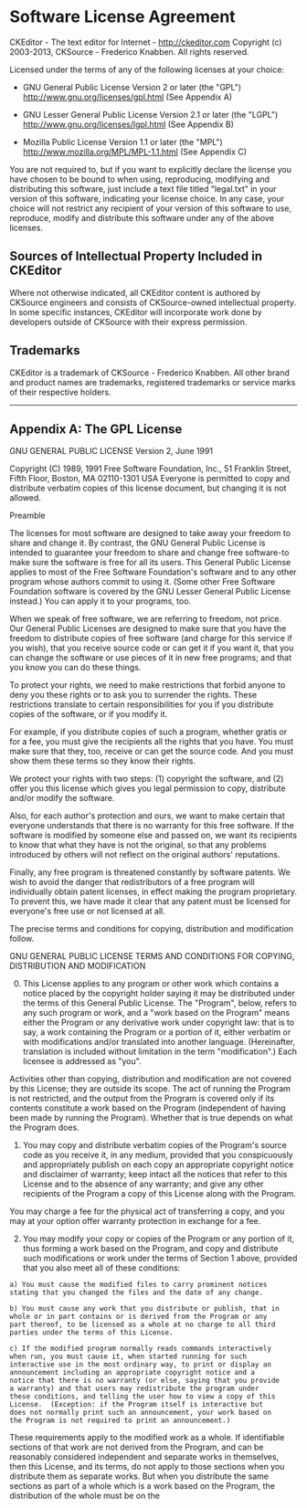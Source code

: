 Software License Agreement
==========================

CKEditor - The text editor for Internet - http://ckeditor.com
Copyright (c) 2003-2013, CKSource - Frederico Knabben. All rights reserved.

Licensed under the terms of any of the following licenses at your
choice:

 - GNU General Public License Version 2 or later (the "GPL")
   http://www.gnu.org/licenses/gpl.html
   (See Appendix A)

 - GNU Lesser General Public License Version 2.1 or later (the "LGPL")
   http://www.gnu.org/licenses/lgpl.html
   (See Appendix B)

 - Mozilla Public License Version 1.1 or later (the "MPL")
   http://www.mozilla.org/MPL/MPL-1.1.html
   (See Appendix C)

You are not required to, but if you want to explicitly declare the
license you have chosen to be bound to when using, reproducing,
modifying and distributing this software, just include a text file
titled "legal.txt" in your version of this software, indicating your
license choice. In any case, your choice will not restrict any
recipient of your version of this software to use, reproduce, modify
and distribute this software under any of the above licenses.

Sources of Intellectual Property Included in CKEditor
-----------------------------------------------------

Where not otherwise indicated, all CKEditor content is authored by
CKSource engineers and consists of CKSource-owned intellectual
property. In some specific instances, CKEditor will incorporate work
done by developers outside of CKSource with their express permission.

Trademarks
----------

CKEditor is a trademark of CKSource - Frederico Knabben. All other brand
and product names are trademarks, registered trademarks or service
marks of their respective holders.

---

Appendix A: The GPL License
---------------------------

GNU GENERAL PUBLIC LICENSE
Version 2, June 1991

 Copyright (C) 1989, 1991 Free Software Foundation, Inc.,
 51 Franklin Street, Fifth Floor, Boston, MA 02110-1301 USA
 Everyone is permitted to copy and distribute verbatim copies
 of this license document, but changing it is not allowed.

Preamble

  The licenses for most software are designed to take away your
freedom to share and change it.  By contrast, the GNU General Public
License is intended to guarantee your freedom to share and change free
software-to make sure the software is free for all its users.  This
General Public License applies to most of the Free Software
Foundation's software and to any other program whose authors commit to
using it.  (Some other Free Software Foundation software is covered by
the GNU Lesser General Public License instead.)  You can apply it to
your programs, too.

  When we speak of free software, we are referring to freedom, not
price.  Our General Public Licenses are designed to make sure that you
have the freedom to distribute copies of free software (and charge for
this service if you wish), that you receive source code or can get it
if you want it, that you can change the software or use pieces of it
in new free programs; and that you know you can do these things.

  To protect your rights, we need to make restrictions that forbid
anyone to deny you these rights or to ask you to surrender the rights.
These restrictions translate to certain responsibilities for you if you
distribute copies of the software, or if you modify it.

  For example, if you distribute copies of such a program, whether
gratis or for a fee, you must give the recipients all the rights that
you have.  You must make sure that they, too, receive or can get the
source code.  And you must show them these terms so they know their
rights.

  We protect your rights with two steps: (1) copyright the software, and
(2) offer you this license which gives you legal permission to copy,
distribute and/or modify the software.

  Also, for each author's protection and ours, we want to make certain
that everyone understands that there is no warranty for this free
software.  If the software is modified by someone else and passed on, we
want its recipients to know that what they have is not the original, so
that any problems introduced by others will not reflect on the original
authors' reputations.

  Finally, any free program is threatened constantly by software
patents.  We wish to avoid the danger that redistributors of a free
program will individually obtain patent licenses, in effect making the
program proprietary.  To prevent this, we have made it clear that any
patent must be licensed for everyone's free use or not licensed at all.

  The precise terms and conditions for copying, distribution and
modification follow.

GNU GENERAL PUBLIC LICENSE
TERMS AND CONDITIONS FOR COPYING, DISTRIBUTION AND MODIFICATION

  0. This License applies to any program or other work which contains
a notice placed by the copyright holder saying it may be distributed
under the terms of this General Public License.  The "Program", below,
refers to any such program or work, and a "work based on the Program"
means either the Program or any derivative work under copyright law:
that is to say, a work containing the Program or a portion of it,
either verbatim or with modifications and/or translated into another
language.  (Hereinafter, translation is included without limitation in
the term "modification".)  Each licensee is addressed as "you".

Activities other than copying, distribution and modification are not
covered by this License; they are outside its scope.  The act of
running the Program is not restricted, and the output from the Program
is covered only if its contents constitute a work based on the
Program (independent of having been made by running the Program).
Whether that is true depends on what the Program does.

  1. You may copy and distribute verbatim copies of the Program's
source code as you receive it, in any medium, provided that you
conspicuously and appropriately publish on each copy an appropriate
copyright notice and disclaimer of warranty; keep intact all the
notices that refer to this License and to the absence of any warranty;
and give any other recipients of the Program a copy of this License
along with the Program.

You may charge a fee for the physical act of transferring a copy, and
you may at your option offer warranty protection in exchange for a fee.

  2. You may modify your copy or copies of the Program or any portion
of it, thus forming a work based on the Program, and copy and
distribute such modifications or work under the terms of Section 1
above, provided that you also meet all of these conditions:

    a) You must cause the modified files to carry prominent notices
    stating that you changed the files and the date of any change.

    b) You must cause any work that you distribute or publish, that in
    whole or in part contains or is derived from the Program or any
    part thereof, to be licensed as a whole at no charge to all third
    parties under the terms of this License.

    c) If the modified program normally reads commands interactively
    when run, you must cause it, when started running for such
    interactive use in the most ordinary way, to print or display an
    announcement including an appropriate copyright notice and a
    notice that there is no warranty (or else, saying that you provide
    a warranty) and that users may redistribute the program under
    these conditions, and telling the user how to view a copy of this
    License.  (Exception: if the Program itself is interactive but
    does not normally print such an announcement, your work based on
    the Program is not required to print an announcement.)

These requirements apply to the modified work as a whole.  If
identifiable sections of that work are not derived from the Program,
and can be reasonably considered independent and separate works in
themselves, then this License, and its terms, do not apply to those
sections when you distribute them as separate works.  But when you
distribute the same sections as part of a whole which is a work based
on the Program, the distribution of the whole must be on the